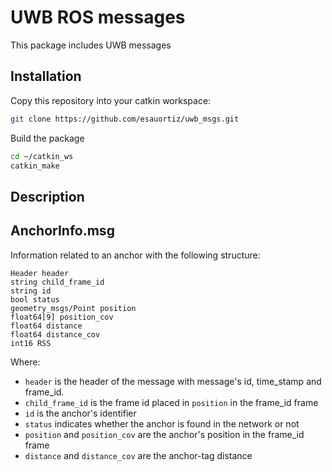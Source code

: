 # UWB ROS messages

This package includes UWB messages

## Installation
Copy this repository into your catkin workspace:

```bash
git clone https://github.com/esauortiz/uwb_msgs.git
```

Build the package

```bash
cd ~/catkin_ws
catkin_make
```

## Description

AnchorInfo.msg
------------------------------------------------------------
Information related to an anchor with the following structure:

	Header header
	string child_frame_id
	string id
	bool status
	geometry_msgs/Point position
	float64[9] position_cov
	float64 distance
	float64 distance_cov
	int16 RSS

Where:
* ```header``` is the header of the message with message's id, time_stamp and frame_id.
* ```child_frame_id``` is the frame id placed in ```position``` in the frame_id frame
* ```id``` is the anchor's identifier
* ```status``` indicates whether the anchor is found in the network or not
* ```position``` and ```position_cov``` are the anchor's position in the frame_id frame
* ```distance``` and ```distance_cov``` are the anchor-tag distance

